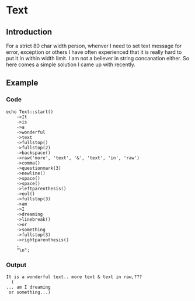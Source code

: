 # Text

## Introduction
 For a strict 80 char width person, whenver I need to set text message for error, exception or others I have often experienced that it is really hard to put it in within width limit. I am not a believer in string concanation either. So here comes a simple solution I came up with recently.

## Example

### Code
```
echo Text::start()
    ->It
    ->is
    ->a
    ->wonderful
    ->text
    ->fullstop()
    ->fullstop(2)
    ->backspace()
    ->raw('more', 'text', '&', 'text', 'in', 'raw')
    ->comma()
    ->questionmark(3)
    ->newline()
    ->space()
    ->space()
    ->leftparenthesis()
    ->eol()
    ->fullstop(3)
    ->am
    ->I
    ->dreaming
    ->linebreak()
    ->or
    ->something
    ->fullstop(3)
    ->rightparenthesis()
    ,
    "\n";
```

### Output
```
It is a wonderful text.. more text & text in raw,???
  (
... am I dreaming
 or something...)
```
